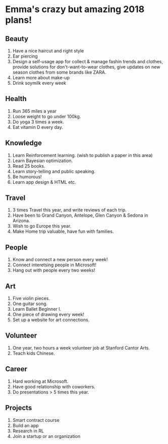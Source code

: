 # Emma's crazy but amazing 2018 plans!

## Beauty
1. Have a nice haircut and right style
2. Ear piercing
3. Design a self-usage app for collect & manage fashin trends and clothes, provide solutions for don't-want-to-wear clothes, give updates on new season clothes from some brands like ZARA.
4. Learn more about make-up
5. Drink soymilk every week

## Health
1. Run 365 miles a year
2. Loose weight to go under 100kg.
3. Do yoga 3 times a week.
4. Eat vitamin D every day.

## Knowledge
1. Learn Reinforcement learning. (wish to publish a paper in this area)
2. Learn Bayesian optimization.
3. Read 25 books.
4. Learn story-telling and public speaking.
5. Be humorous!
6. Learn app design & HTML etc.

## Travel
1. 3 times Travel this year, and write reviews of each trip.
2. Have been to Grand Canyon, Antelope, Glen Canyon & Sedona in Arizona.
3. Wish to go Europe this year.
4. Make Home trip valuable, have fun with families.

## People
1. Know and connect a new person every week!
2. Connect interetsing people in Microsoft!
3. Hang out with people every two weeks!

## Art
1. Five violin pieces.
2. One guitar song.
3. Learn Ballet Beginner I.
4. One piece of drawing every week!
5. Set up a website for art connections.

## Volunteer
1. One year, two hours a week volunteer job at Stanford Cantor Arts.
2. Teach kids Chinese.

## Career
1. Hard working at Microsoft.
2. Have good relationship with coworkers.
3. Do presentations > 5 times this year.


## Projects
1. Smart contract course
2. Build an app
3. Research in RL
4. Join a startup or an organization






